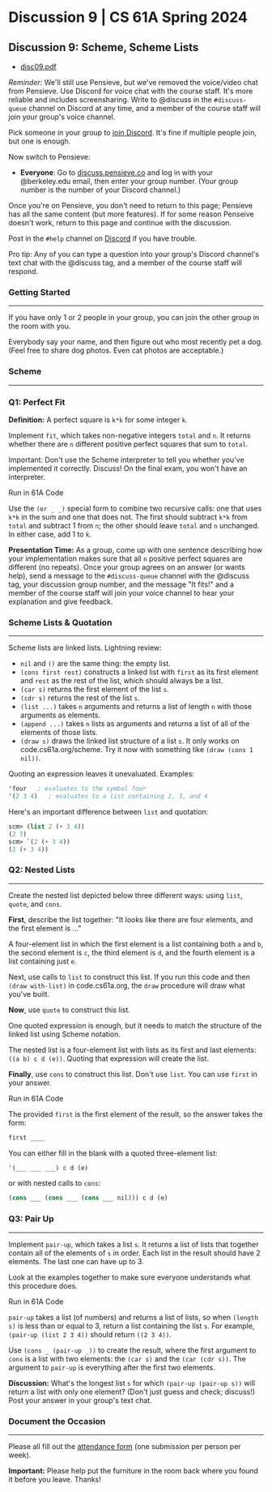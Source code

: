 Discussion 9 | CS 61A Spring 2024
=================================

Discussion 9: Scheme, Scheme Lists[​](https://www.learncs.site/docs/curriculum-resource/cs61a/dis/disc09#discussion-9-scheme-scheme-lists "Direct link to Discussion 9: Scheme, Scheme Lists")
------------------------------------------------------------------------------------------------------------------------------------------------------

*   [disc09.pdf](https://www.learncs.site/assets/files/disc09-8a0e6ecb7c727ac249d70072199729e4.pdf)

_Reminder:_ We'll still use Pensieve, but we've removed the voice/video chat from Pensieve. Use Discord for voice chat with the course staff. It's more reliable and includes screensharing. Write to @discuss in the `#discuss-queue` channel on Discord at any time, and a member of the course staff will join your group's voice channel.

Pick someone in your group to [join Discord](https://cs61a.org/articles/discord). It's fine if multiple people join, but one is enough.

Now switch to Pensieve:

*   **Everyone**: Go to [discuss.pensieve.co](http://discuss.pensieve.co/) and log in with your @berkeley.edu email, then enter your group number. (Your group number is the number of your Discord channel.)

Once you're on Pensieve, you don't need to return to this page; Pensieve has all the same content (but more features). If for some reason Penseive doesn't work, return to this page and continue with the discussion.

Post in the `#help` channel on [Discord](https://cs61a.org/articles/discord/) if you have trouble.

Pro tip: Any of you can type a question into your group's Discord channel's text chat with the @discuss tag, and a member of the course staff will respond.

### Getting Started[​](https://www.learncs.site/docs/curriculum-resource/cs61a/dis/disc09#getting-started "Direct link to Getting Started")
-------------------------------------------------------------------------------------------------------------------

If you have only 1 or 2 people in your group, you can join the other group in the room with you.

Everybody say your name, and then figure out who most recently pet a dog. (Feel free to share dog photos. Even cat photos are acceptable.)

### Scheme[​](https://www.learncs.site/docs/curriculum-resource/cs61a/dis/disc09#scheme "Direct link to Scheme")
-------------------------------------------------------------------------------------------------------------------

### Q1: Perfect Fit[​](https://www.learncs.site/docs/curriculum-resource/cs61a/dis/disc09#q1-perfect-fit "Direct link to Q1: Perfect Fit")

**Definition:** A perfect square is `k*k` for some integer `k`.

Implement `fit`, which takes non-negative integers `total` and `n`. It returns whether there are `n` different positive perfect squares that sum to `total`.

Important: Don't use the Scheme interpreter to tell you whether you've implemented it correctly. Discuss! On the final exam, you won't have an interpreter.

Run in 61A Code

Use the `(or _ _)` special form to combine two recursive calls: one that uses `k*k` in the sum and one that does not. The first should subtract `k*k` from `total` and subtract 1 from `n`; the other should leave `total` and `n` unchanged. In either case, add 1 to `k`.

**Presentation Time:** As a group, come up with one sentence describing how your implementation makes sure that all `n` positive perfect squares are different (no repeats). Once your group agrees on an answer (or wants help), send a message to the `#discuss-queue` channel with the @discuss tag, your discussion group number, and the message "It fits!" and a member of the course staff will join your voice channel to hear your explanation and give feedback.

### Scheme Lists & Quotation[​](https://www.learncs.site/docs/curriculum-resource/cs61a/dis/disc09#scheme-lists-quotation "Direct link to Scheme Lists & Quotation")
----------------------------------------------------------------------------------------------------------------------

Scheme lists are linked lists. Lightning review:

*   `nil` and `()` are the same thing: the empty list.
*   `(cons first rest)` constructs a linked list with `first` as its first element and `rest` as the rest of the list, which should always be a list.
*   `(car s)` returns the first element of the list `s`.
*   `(cdr s)` returns the rest of the list `s`.
*   `(list ...)` takes `n` arguments and returns a list of length `n` with those arguments as elements.
*   `(append ...)` takes `n` lists as arguments and returns a list of all of the elements of those lists.
*   `(draw s)` draws the linked list structure of a list `s`. It only works on code.cs61a.org/scheme. Try it now with something like `(draw (cons 1 nil))`.

Quoting an expression leaves it unevaluated. Examples:

```scheme
'four   ; evaluates to the symbol four
'(2 3 4)   ; evaluates to a list containing 2, 3, and 4
```

Here's an important difference between `list` and quotation:

```scheme
scm> (list 2 (+ 3 4))
(2 7)
scm> `(2 (+ 3 4))
(2 (+ 3 4))
```

### Q2: Nested Lists[​](https://www.learncs.site/docs/curriculum-resource/cs61a/dis/disc09#q2-nested-lists "Direct link to Q2: Nested Lists")
----------------------------------------------------------------------------------------------------------------------

Create the nested list depicted below three different ways: using `list`, `quote`, and `cons`.

**First**, describe the list together: "It looks like there are four elements, and the first element is ..."

A four-element list in which the first element is a list containing both `a` and `b`, the second element is `c`, the third element is `d`, and the fourth element is a list containing just `e`.

Next, use calls to `list` to construct this list. If you run this code and then `(draw with-list)` in code.cs61a.org, the `draw` procedure will draw what you've built.

**Now**, use `quote` to construct this list.

One quoted expression is enough, but it needs to match the structure of the linked list using Scheme notation.

The nested list is a four-element list with lists as its first and last elements: `((a b) c d (e))`. Quoting that expression will create the list.

**Finally**, use `cons` to construct this list. Don't use `list`. You can use `first` in your answer.

Run in 61A Code

The provided `first` is the first element of the result, so the answer takes the form:

```scheme
first ____
```

You can either fill in the blank with a quoted three-element list:

```scheme
'(___ ___ ___) c d (e)
```

or with nested calls to `cons`:

```scheme
(cons ___ (cons ___ (cons ___ nil))) c d (e)
```

### Q3: Pair Up[​](https://www.learncs.site/docs/curriculum-resource/cs61a/dis/disc09#q3-pair-up "Direct link to Q3: Pair Up")
----------------------------------------------------------------------------------------------------------------------

Implement `pair-up`, which takes a list `s`. It returns a list of lists that together contain all of the elements of `s` in order. Each list in the result should have 2 elements. The last one can have up to 3.

Look at the examples together to make sure everyone understands what this procedure does.

Run in 61A Code

`pair-up` takes a list (of numbers) and returns a list of lists, so when `(length s)` is less than or equal to 3, return a list containing the list `s`. For example, `(pair-up (list 2 3 4))` should return `((2 3 4))`.

Use `(cons _ (pair-up _))` to create the result, where the first argument to `cons` is a list with two elements: the `(car s)` and the `(car (cdr s))`. The argument to `pair-up` is everything after the first two elements.

**Discussion:** What's the longest list `s` for which `(pair-up (pair-up s))` will return a list with only one element? (Don't just guess and check; discuss!) Post your answer in your group's text chat.

### Document the Occasion[​](https://www.learncs.site/docs/curriculum-resource/cs61a/dis/disc09#document-the-occasion "Direct link to Document the Occasion")
----------------------------------------------------------------------------------------------------------------------

Please all fill out the [attendance form](https://docs.google.com/forms/d/e/1FAIpQLSeqlK8l6WkScGr-RHR-kM4p5bnR9cllYrG95fDqPJspSlll7A/viewform) (one submission per person per week).

**Important:** Please help put the furniture in the room back where you found it before you leave. Thanks!

